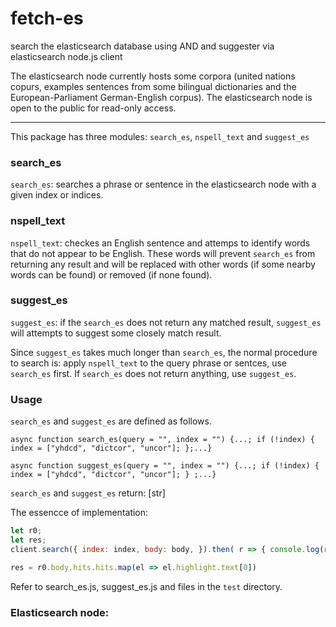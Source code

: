 # fetch-es
search the elasticsearch database using AND and suggester via elasticsearch node.js client

The elasticsearch node currently hosts some corpora (united nations copurs, examples sentences from some bilingual dictionaries and the European-Parliament German-English corpus). The elasticsearch node is open to the public for read-only access.

---
This package has three modules: `search_es`, `nspell_text` and `suggest_es`

### search_es
`search_es`: searches a phrase or sentence in the elasticsearch node with a given index or indices.

### nspell_text
`nspell_text`: checkes an English sentence and attemps to identify words that do not appear to be English. These words will prevent `search_es` from returning any result and will be replaced with other words (if some nearby words can be found) or removed (if none found).

### suggest_es
`suggest_es`: if the `search_es` does not return any matched result, `suggest_es` will attempts to suggest some closely match result.

Since `suggest_es` takes much longer than `search_es`, the normal procedure to search is: apply `nspell_text` to the query phrase or sentces, use `search_es` first. If `search_es` does not return anything, use `suggest_es`.

### Usage
`search_es` and `suggest_es` are defined as follows.

`async function search_es(query = "", index = "") {...; if (!index) {
    index = ["yhdcd", "dictcor", "uncor"];
  };...}`

`async function suggest_es(query = "", index = "") {...; if (!index) {
    index = ["yhdcd", "dictcor", "uncor"];
  } ;...}`

`search_es` and `suggest_es` return: [str]

The essencce of implementation:
```js
let r0;
let res;
client.search({ index: index, body: body, }).then( r => { console.log(r); r0 = r; }).catch(e => {console.log(e);});

res = r0.body.hits.hits.map(el => el.highlight.text[0])
```

Refer to search_es.js, suggest_es.js and files in the `test` directory.

### Elasticsearch node:
